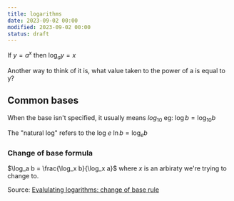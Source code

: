 ```yaml
---
title: logarithms
date: 2023-09-02 00:00
modified: 2023-09-02 00:00
status: draft
---
```


If $y = a^x$ then $\log_a y = x$

Another way to think of it is, what value taken to the power of a is equal to y?

## Common bases

When the base isn't specified, it usually means $log_{10}$ eg: $\log b = \log_{10} b$

The "natural log" refers to the log $e$ $\ln b = \log_{e} b$
### Change of base formula

$\log_a b = \frac{\log_x b}{\log_x a}$ where $x$ is an arbiraty we're trying to change to. 

Source: [Evalulating logarithms: change of base rule](https://www.khanacademy.org/math/algebra2/x2ec2f6f830c9fb89:logs/x2ec2f6f830c9fb89:change-of-base/v/change-of-base-formula)

